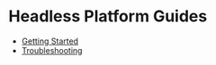# Headless Platform Guides

- [Getting Started](./getting-started/README.md)
- [Troubleshooting](./troubleshooting/README.md)

